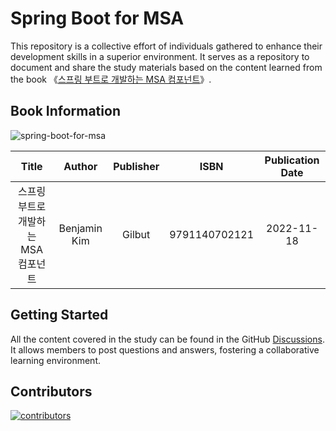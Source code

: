 # Spring Boot for MSA

This repository is a collective effort of individuals gathered to enhance their development skills in a superior environment. It serves as a repository to document and share the study materials based on the content learned from the book 《[스프링 부트로 개발하는 MSA 컴포넌트](https://www.yes24.com/Product/Goods/115306377)》.

## Book Information

![spring-boot-for-msa](https://gimg.gilbut.co.kr/book/BN003571/rn_view_BN003571.jpg)

|         Title         |    Author    | Publisher |     ISBN      | Publication Date |
|:---------------------:|:------------:|:---------:|:-------------:|:----------------:|
| 스프링 부트로 개발하는 MSA 컴포넌트 | Benjamin Kim |  Gilbut   | 9791140702121 |    2022-11-18    |

## Getting Started

All the content covered in the study can be found in the GitHub [Discussions](https://github.com/cowaine/spring-boot-for-msa/discussions). It allows members to post questions and answers, fostering a collaborative learning environment.

## Contributors

<a href="https://github.com/cowaine/spring-boot-for-msa/graphs/contributors">
  <img src="https://contrib.rocks/image?repo=cowaine/spring-boot-for-msa" alt="contributors">
</a>
